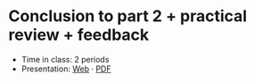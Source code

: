 # Conclusion to part 2 + practical review + feedback

- Time in class: 2 periods
- Presentation:
  [Web](https://heig-vd-dai-course.github.io/heig-vd-dai-course/15-conclusion-to-part-2/)
  ·
  [PDF](https://heig-vd-dai-course.github.io/heig-vd-dai-course/15-conclusion-to-part-2/15-conclusion-to-part-2.pdf)
